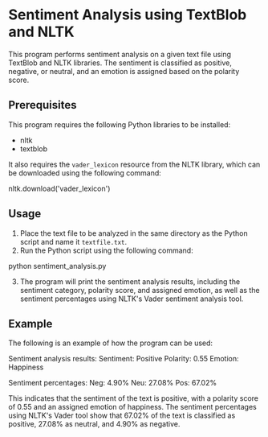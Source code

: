 # Sentiment Analysis using TextBlob and NLTK

This program performs sentiment analysis on a given text file using TextBlob and NLTK libraries. The sentiment is classified as positive, negative, or neutral, and an emotion is assigned based on the polarity score.

## Prerequisites

This program requires the following Python libraries to be installed:

- nltk
- textblob

It also requires the `vader_lexicon` resource from the NLTK library, which can be downloaded using the following command:

nltk.download('vader_lexicon')


## Usage

1. Place the text file to be analyzed in the same directory as the Python script and name it `textfile.txt`.
2. Run the Python script using the following command:

python sentiment_analysis.py


3. The program will print the sentiment analysis results, including the sentiment category, polarity score, and assigned emotion, as well as the sentiment percentages using NLTK's Vader sentiment analysis tool.

## Example

The following is an example of how the program can be used:

Sentiment analysis results:
Sentiment: Positive
Polarity: 0.55
Emotion: Happiness

Sentiment percentages:
Neg: 4.90%
Neu: 27.08%
Pos: 67.02%


This indicates that the sentiment of the text is positive, with a polarity score of 0.55 and an assigned emotion of happiness. The sentiment percentages using NLTK's Vader tool show that 67.02% of the text is classified as positive, 27.08% as neutral, and 4.90% as negative.
